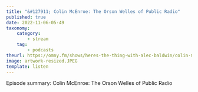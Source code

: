 ```yaml
---
title: "&#127911; Colin McEnroe: The Orson Welles of Public Radio"
published: true
date: 2022-11-06-05-49
taxonomy:
    category:
        - stream
    tag:
        - podcasts
theurl: https://omny.fm/shows/heres-the-thing-with-alec-baldwin/colin-mcenroe-the-orson-welles-of-public-radio
image: artwork-resized.JPEG
template: listen
---
```


Episode summary: Colin McEnroe: The Orson Welles of Public Radio
